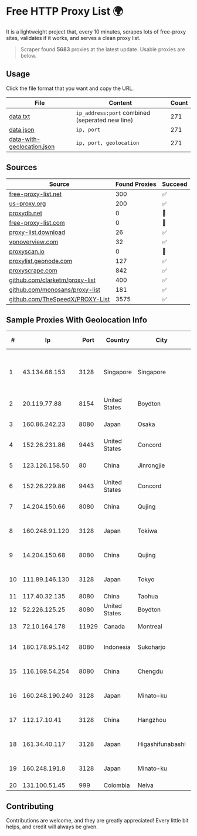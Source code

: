 
# Free HTTP Proxy List 🌍

It is a lightweight project that, every 10 minutes, scrapes lots of free-proxy sites, validates if it works, and serves a clean proxy list.


> Scraper found **5683** proxies at the latest update. Usable proxies are below.

## Usage

Click the file format that you want and copy the URL.


|File|Content|Count|
|----|-------|-----|
|[data.txt](https://raw.githubusercontent.com/themiralay/Proxy-List-World/master/data.txt)|`ip_address:port` combined (seperated new line)|271|
|[data.json](https://raw.githubusercontent.com/themiralay/Proxy-List-World/master/data.json)|`ip, port`|271|
|[data-with-geolocation.json](https://raw.githubusercontent.com/themiralay/Proxy-List-World/master/data-with-geolocation.json)|`ip, port, geolocation`|271|

## Sources

|Source|Found Proxies|Succeed|
|------|-------------|-------|
|[free-proxy-list.net](https://free-proxy-list.net)|300|✅|
|[us-proxy.org](https://www.us-proxy.org)|200|✅|
|[proxydb.net](http://proxydb.net)|0|🚫|
|[free-proxy-list.com](https://free-proxy-list.com/?page=&port=&type%5B%5D=http&type%5B%5D=https&up_time=0&search=Search)|0|🚫|
|[proxy-list.download](https://www.proxy-list.download/HTTP)|26|✅|
|[vpnoverview.com](https://vpnoverview.com/privacy/anonymous-browsing/free-proxy-servers)|32|✅|
|[proxyscan.io](https://www.proxyscan.io)|0|🚫|
|[proxylist.geonode.com](https://proxylist.geonode.com/api/proxy-list?limit=300&page=1&sort_by=lastChecked&sort_type=desc&protocols=http,https)|127|✅|
|[proxyscrape.com](https://api.proxyscrape.com/v2/?request=displayproxies&protocol=http&timeout=10000&country=all&ssl=all&anonymity=all)|842|✅|
|[github.com/clarketm/proxy-list](https://raw.githubusercontent.com/clarketm/proxy-list/master/proxy-list-raw.txt)|400|✅|
|[github.com/monosans/proxy-list](https://raw.githubusercontent.com/monosans/proxy-list/main/proxies/http.txt)|181|✅|
|[github.com/TheSpeedX/PROXY-List](https://raw.githubusercontent.com/TheSpeedX/PROXY-List/master/http.txt)|3575|✅|


## Sample Proxies With Geolocation Info

|#|Ip|Port|Country|City|Internet Service Provider|
|-|--|----|-------|----|-------------------------|
|1|43.134.68.153|3128|Singapore|Singapore|Shenzhen Tencent Computer Systems Company Limited|
|2|20.119.77.88|8154|United States|Boydton|Microsoft Corporation|
|3|160.86.242.23|8080|Japan|Osaka|Sony Network Communications Inc|
|4|152.26.231.86|9443|United States|Concord|MCNC|
|5|123.126.158.50|80|China|Jinrongjie|China Unicom Beijing Province Network|
|6|152.26.229.86|9443|United States|Concord|MCNC|
|7|14.204.150.66|8080|China|Qujing|China Unicom Yunnan Province Network|
|8|160.248.91.120|3128|Japan|Tokiwa|NTT PC Communications, Inc.|
|9|14.204.150.68|8080|China|Qujing|China Unicom Yunnan Province Network|
|10|111.89.146.130|3128|Japan|Tokyo|NTT PC Communications, Inc.|
|11|117.40.32.135|8080|China|Taohua|Chinanet|
|12|52.226.125.25|8080|United States|Boydton|Microsoft Corporation|
|13|72.10.164.178|11929|Canada|Montreal|GloboTech Communications|
|14|180.178.95.142|8080|Indonesia|Sukoharjo|PT Widya Intersat Nusantara|
|15|116.169.54.254|8080|China|Chengdu|China Unicom CHINA169 Network|
|16|160.248.190.240|3128|Japan|Minato-ku|NTT PC Communications, Inc.|
|17|112.17.10.41|3128|China|Hangzhou|China Mobile Communications Corporation|
|18|161.34.40.117|3128|Japan|Higashifunabashi|NTT PC Communications, Inc.|
|19|160.248.191.8|3128|Japan|Minato-ku|NTT PC Communications, Inc.|
|20|131.100.51.45|999|Colombia|Neiva|Fibernet TV SAS|



## Contributing

Contributions are welcome, and they are greatly appreciated! Every
little bit helps, and credit will always be given.

